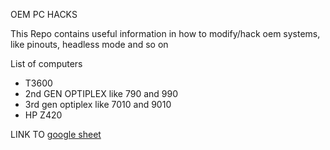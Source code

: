 OEM PC HACKS

This Repo contains useful information in how to modify/hack oem systems, like pinouts, headless mode and so on

List of computers
+ T3600
+ 2nd GEN OPTIPLEX like 790 and 990
+ 3rd gen optiplex like 7010 and 9010
+ HP Z420

LINK TO [google sheet](https://docs.google.com/spreadsheets/d/18OmeIZ0Umw5JzZYLJ8la6qaezZ5OsYqvpxetuzQq7W8/edit?usp=sharing)